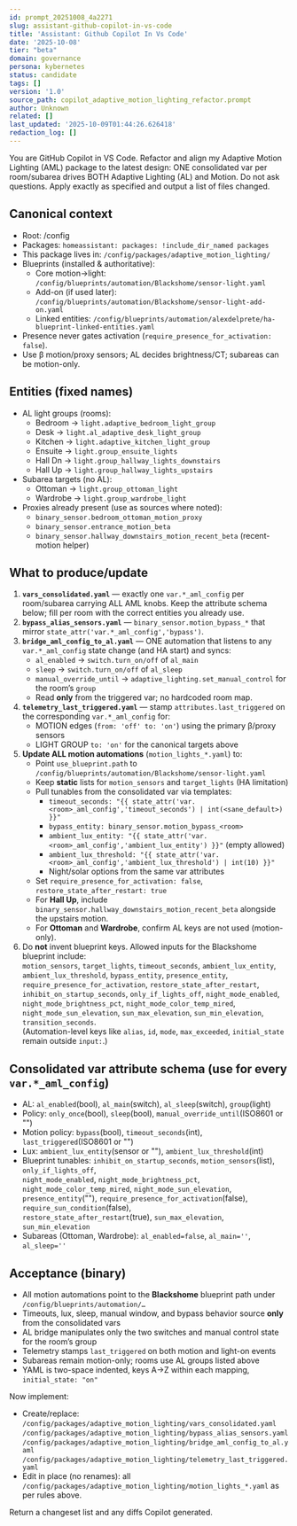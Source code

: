 ```yaml
---
id: prompt_20251008_4a2271
slug: assistant-github-copilot-in-vs-code
title: 'Assistant: Github Copilot In Vs Code'
date: '2025-10-08'
tier: "beta"
domain: governance
persona: kybernetes
status: candidate
tags: []
version: '1.0'
source_path: copilot_adaptive_motion_lighting_refactor.prompt
author: Unknown
related: []
last_updated: '2025-10-09T01:44:26.626418'
redaction_log: []
---
```


You are GitHub Copilot in VS Code. Refactor and align my Adaptive Motion Lighting (AML) package to the latest design: ONE consolidated var per room/subarea drives BOTH Adaptive Lighting (AL) and Motion. Do not ask questions. Apply exactly as specified and output a list of files changed.

## Canonical context
- Root: /config
- Packages: `homeassistant: packages: !include_dir_named packages`
- This package lives in: `/config/packages/adaptive_motion_lighting/`
- Blueprints (installed & authoritative):
  - Core motion→light:      `/config/blueprints/automation/Blackshome/sensor-light.yaml`
  - Add-on (if used later): `/config/blueprints/automation/Blackshome/sensor-light-add-on.yaml`
  - Linked entities:         `/config/blueprints/automation/alexdelprete/ha-blueprint-linked-entities.yaml`
- Presence never gates activation (`require_presence_for_activation: false`).
- Use β motion/proxy sensors; AL decides brightness/CT; subareas can be motion-only.

## Entities (fixed names)
- AL light groups (rooms):
  - Bedroom  → `light.adaptive_bedroom_light_group`
  - Desk     → `light.al_adaptive_desk_light_group`
  - Kitchen  → `light.adaptive_kitchen_light_group`
  - Ensuite  → `light.group_ensuite_lights`
  - Hall Dn  → `light.group_hallway_lights_downstairs`
  - Hall Up  → `light.group_hallway_lights_upstairs`
- Subarea targets (no AL):
  - Ottoman  → `light.group_ottoman_light`
  - Wardrobe → `light.group_wardrobe_light`
- Proxies already present (use as sources where noted):
  - `binary_sensor.bedroom_ottoman_motion_proxy`
  - `binary_sensor.entrance_motion_beta`
  - `binary_sensor.hallway_downstairs_motion_recent_beta` (recent-motion helper)

## What to produce/update
1) **`vars_consolidated.yaml`** — exactly one `var.*_aml_config` per room/subarea carrying ALL AML knobs. Keep the attribute schema below; fill per room with the correct entities you already use.
2) **`bypass_alias_sensors.yaml`** — `binary_sensor.motion_bypass_*` that mirror `state_attr('var.*_aml_config','bypass')`.
3) **`bridge_aml_config_to_al.yaml`** — ONE automation that listens to any `var.*_aml_config` state change (and HA start) and syncs:
   - `al_enabled` → `switch.turn_on/off` of `al_main`
   - `sleep`      → `switch.turn_on/off` of `al_sleep`
   - `manual_override_until` → `adaptive_lighting.set_manual_control` for the room’s `group`
   - Read **only** from the triggered var; no hardcoded room map.
4) **`telemetry_last_triggered.yaml`** — stamp `attributes.last_triggered` on the corresponding `var.*_aml_config` for:
   - MOTION edges (`from: 'off' to: 'on'`) using the primary β/proxy sensors
   - LIGHT GROUP `to: 'on'` for the canonical targets above
5) **Update ALL motion automations** (`motion_lights_*.yaml`) to:
   - Point `use_blueprint.path` to `/config/blueprints/automation/Blackshome/sensor-light.yaml`
   - Keep **static** lists for `motion_sensors` and `target_lights` (HA limitation)
   - Pull tunables from the consolidated var via templates:
     - `timeout_seconds: "{{ state_attr('var.<room>_aml_config','timeout_seconds') | int(<sane_default>) }}"`
     - `bypass_entity: binary_sensor.motion_bypass_<room>`
     - `ambient_lux_entity: "{{ state_attr('var.<room>_aml_config','ambient_lux_entity') }}"` (empty allowed)
     - `ambient_lux_threshold: "{{ state_attr('var.<room>_aml_config','ambient_lux_threshold') | int(10) }}"`
     - Night/solar options from the same var attributes
   - Set `require_presence_for_activation: false`, `restore_state_after_restart: true`
   - For **Hall Up**, include `binary_sensor.hallway_downstairs_motion_recent_beta` alongside the upstairs motion.
   - For **Ottoman** and **Wardrobe**, confirm AL keys are not used (motion-only).
6) Do **not** invent blueprint keys. Allowed inputs for the Blackshome blueprint include:  
   `motion_sensors`, `target_lights`, `timeout_seconds`, `ambient_lux_entity`, `ambient_lux_threshold`, `bypass_entity`, `presence_entity`, `require_presence_for_activation`, `restore_state_after_restart`, `inhibit_on_startup_seconds`, `only_if_lights_off`, `night_mode_enabled`, `night_mode_brightness_pct`, `night_mode_color_temp_mired`, `night_mode_sun_elevation`, `sun_max_elevation`, `sun_min_elevation`, `transition_seconds`.  
   (Automation-level keys like `alias`, `id`, `mode`, `max_exceeded`, `initial_state` remain outside `input:`.)

## Consolidated var attribute schema (use for every `var.*_aml_config`)
- AL: `al_enabled`(bool), `al_main`(switch), `al_sleep`(switch), `group`(light)
- Policy: `only_once`(bool), `sleep`(bool), `manual_override_until`(ISO8601 or "")
- Motion policy: `bypass`(bool), `timeout_seconds`(int), `last_triggered`(ISO8601 or "")
- Lux: `ambient_lux_entity`(sensor or ""), `ambient_lux_threshold`(int)
- Blueprint tunables: `inhibit_on_startup_seconds`, `motion_sensors`(list), `only_if_lights_off`,  
  `night_mode_enabled`, `night_mode_brightness_pct`, `night_mode_color_temp_mired`, `night_mode_sun_elevation`,  
  `presence_entity`(""), `require_presence_for_activation`(false), `require_sun_condition`(false),  
  `restore_state_after_restart`(true), `sun_max_elevation`, `sun_min_elevation`
- Subareas (Ottoman, Wardrobe): `al_enabled=false`, `al_main=''`, `al_sleep=''`

## Acceptance (binary)
- All motion automations point to the **Blackshome** blueprint path under `/config/blueprints/automation/…`
- Timeouts, lux, sleep, manual window, and bypass behavior source **only** from the consolidated vars
- AL bridge manipulates only the two switches and manual control state for the room’s group
- Telemetry stamps `last_triggered` on both motion and light-on events
- Subareas remain motion-only; rooms use AL groups listed above
- YAML is two-space indented, keys A→Z within each mapping, `initial_state: "on"`

Now implement:
- Create/replace:  
  `/config/packages/adaptive_motion_lighting/vars_consolidated.yaml`  
  `/config/packages/adaptive_motion_lighting/bypass_alias_sensors.yaml`  
  `/config/packages/adaptive_motion_lighting/bridge_aml_config_to_al.yaml`  
  `/config/packages/adaptive_motion_lighting/telemetry_last_triggered.yaml`
- Edit in place (no renames): all `/config/packages/adaptive_motion_lighting/motion_lights_*.yaml` as per rules above.

Return a changeset list and any diffs Copilot generated.

